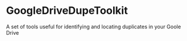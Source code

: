 # GoogleDriveDupeToolkit
A set of tools useful for identifying and locating duplicates in your Goole Drive
